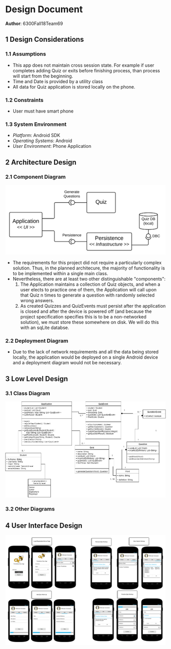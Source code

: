 # Design Document
**Author**: 6300Fall18Team69

## 1 Design Considerations

### 1.1 Assumptions
* This app does not maintain cross session state. For example if user completes adding Quiz or exits before finishing process, than process will start from the beginning. 
* Time and Date is provided by a utility class
* All data for Quiz application is stored locally on the phone. 

### 1.2 Constraints
* User must have smart phone

### 1.3 System Environment
* _Platform_: Android SDK
* _Operating Systems_: Android
* _User Environment_: Phone Application

## 2 Architecture Design

### 2.1 Component Diagram
![alt text](./pics/Component%20Diagram.svg)

* The requirements for this project did not require a particularly complex solution.  Thus, in the planned architecure, the majority of functionality is to be implemented within a single main class.
* Nevertheless, there are at least two other distinguishable "components":
  1. The Application maintains a collection of Quiz objects, and when a user elects to practice one of them, the Application will call upon that Quiz n times to generate a question with randomly selected wrong answers.
  2. As created Quizzes and QuizEvents must persist after the application is closed and after the device is powered off (and because the project specification specifies this is to be a non-networked solution), we must store these somewhere on disk.  We will do this with an sqLite databse.

### 2.2 Deployment Diagram
* Due to the lack of network requirements and all the data being stored locally, the application would be deployed on a single Android device and a deployment diagram would not be necessary.

## 3 Low Level Design

### 3.1 Class Diagram

![alt text](../Design-Team/Group%20Project%20D1%20-%20Updated.jpg)

### 3.2 Other Diagrams

## 4 User Interface Design

![alt text](./pics/CS6300%20UI%20Design%20.png)
